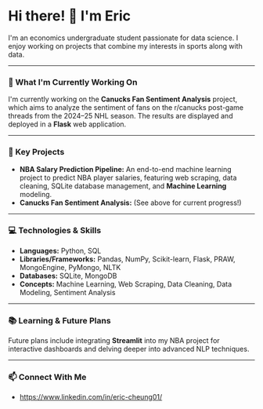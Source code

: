 # Hi there! 👋 I'm Eric

I'm an economics undergraduate student passionate for data science. I enjoy working on projects that combine my interests in sports along with data.

---

### 🌱 What I'm Currently Working On

I'm currently working on the **Canucks Fan Sentiment Analysis** project, which aims to analyze the sentiment of fans on the r/canucks post-game threads from the 2024–25 NHL season. The results are displayed and deployed in a **Flask** web application.

---

### 🚀 Key Projects

* **NBA Salary Prediction Pipeline:** An end-to-end machine learning project to predict NBA player salaries, featuring web scraping, data cleaning, SQLite database management, and **Machine Learning** modeling.
* **Canucks Fan Sentiment Analysis:** (See above for current progress!)

---

### 💻 Technologies & Skills

* **Languages:** Python, SQL
* **Libraries/Frameworks:** Pandas, NumPy, Scikit-learn, Flask, PRAW, MongoEngine, PyMongo, NLTK
* **Databases:** SQLite, MongoDB
* **Concepts:** Machine Learning, Web Scraping, Data Cleaning, Data Modeling, Sentiment Analysis

---

### 📚 Learning & Future Plans

Future plans include integrating **Streamlit** into my NBA project for interactive dashboards and delving deeper into advanced NLP techniques.

---

### 📫 Connect With Me

* https://www.linkedin.com/in/eric-cheung01/
<!---
ericcheung1/ericcheung1 is a ✨ special ✨ repository because its `README.md` (this file) appears on your GitHub profile.
You can click the Preview link to take a look at your changes.
--->
